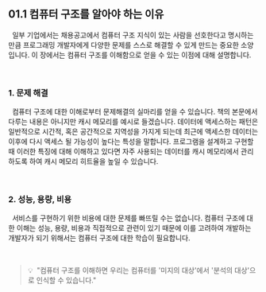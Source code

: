 ## 01.1 컴퓨터 구조를 알아야 하는 이유

&nbsp;&nbsp;일부 기업에서는 채용공고에서 컴퓨터 구조 지식이 있는 사람을 선호한다고 명시하는 만큼 프로그래밍 개발자에게 다양한 문제를 스스로 해결할 수 있게 만드는 중요한 소양입니다. 이 장에서는 컴퓨터 구조를 이해함으로 얻을 수 있는 이점에 대해 설명합니다.

<br />

### 1. 문제 해결

&nbsp;&nbsp;컴퓨터 구조에 대한 이해로부터 문제해결의 실마리를 얻을 수 있습니다. 책의 본문에서 다루는 내용은 아니지만 캐시 메모리를 예시로 들겠습니다. 데이터에 액세스하는 패턴은 일반적으로 시간적, 혹은 공간적으로 지역성을 가지게 되는데 최근에 액세스한 데이터는 이후에 다시 액세스 될 가능성이 높다는 특성을 말합니다. 프로그램을 설계하고 구현할 때 이러한 특징에 대해 이해하고 있다면 자주 사용되는 데이터를 캐시 메모리에서 관리하도록 하여 캐시 메모리 히트율을 높일 수 있습니다.

<br>

### 2. 성능, 용량, 비용

&nbsp;&nbsp;서비스를 구현하기 위한 비용에 대한 문제를 빠뜨릴 수는 없습니다. 컴퓨터 구조에 대한 이해는 성능, 용량, 비용과 직접적으로 관련이 있기 때문에 이를 고려하여 개발하는 개발자가 되기 위해서는 컴퓨터 구조에 대한 학습이 필요합니다.

<br>

> 💡&nbsp; "컴퓨터 구조를 이해하면 우리는 컴퓨터를 '미지의 대상'에서 '분석의 대상'으로 인식할 수 있습니다."

<br>
